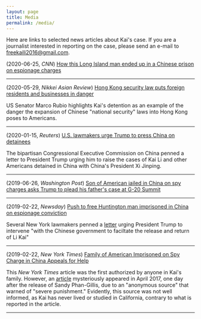```yaml
---
layout: page
title: Media
permalink: /media/
---
```


Here are links to selected news articles about Kai's case. If you are a journalist interested in reporting on the case, please send an e-mail to freekaili2016@gmail.com.

(2020-06-25, *CNN*) [How this Long Island man ended up in a Chinese prison on espionage charges](https://www.cnn.com/2020/06/25/asia/us-china-detention-li-kai-intl-hnk/index.html)

---

(2020-05-29, *Nikkei Asian Review*) [Hong Kong security law puts foreign residents and businesses in danger](https://asia.nikkei.com/Opinion/Hong-Kong-security-law-puts-foreign-residents-and-businesses-in-danger)

US Senator Marco Rubio highlights Kai's detention as an example of the danger the expansion of Chinese "national security" laws into Hong Kong poses to Americans. 

---

(2020-01-15, *Reuters*) [U.S. lawmakers urge Trump to press China on detainees](https://www.reuters.com/article/us-usa-china-detainees/u-s-lawmakers-urge-trump-to-press-china-on-detainees-idUSKBN1ZD2S0)

The bipartisan Congressional Executive Commission on China penned a letter to President Trump urging him to raise the cases of Kai Li and other Americans detained in China with China's President Xi Jinping.

---

(2019-06-26, *Washington Post*) [Son of American jailed in China on spy charges asks Trump to plead his father's case at G-20 Summit](https://www.washingtonpost.com/world/asia_pacific/son-of-american-jailed-in-china-on-spy-charges-asks-trump-to-plead-his-fathers-case-at-g-20-summit/2019/06/26/52270f06-9749-11e9-9a16-dc551ea5a43b_story.html) 

---

(2019-02-22, *Newsday*) [Push to free Huntington man imprisoned in China on espionage conviction](https://www.newsday.com/long-island/suffolk/china-huntington-imprisoned-espionage-1.27639872)

Several New York lawmakers penned a [letter](https://int.nyt.com/data/documenthelper/630-lawmakers-letter/564ec7cd3778c907d471/optimized/full.pdf#page=1) urging President Trump to intervene "with the Chinese government to faciltate the release and return of Li Kai" 


---

(2019-02-22, *New York Times*) [Family of American Imprisoned on Spy Charge in China Appeals for Help](https://www.nytimes.com/2019/02/22/world/asia/china-american-spying-kai-li.html) 


This *New York Times* article was the first authorized by anyone in Kai's family. However, an [article](https://www.upi.com/Top_News/World-News/2017/04/27/Report-China-detained-American-on-charges-of-spying-for-FBI/1581493317911/) mysteriously appeared in April 2017, one day after the release of Sandy Phan-Gillis, due to an "anonymous source" that warned of "severe punishment." Evidently, this source was not well informed, as Kai has never lived or studied in California, contrary to what is reported in the article.

---











